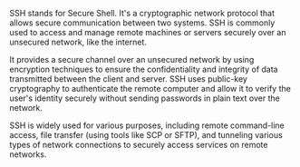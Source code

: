 SSH stands for Secure Shell. It's a cryptographic network protocol that allows secure communication between two systems. SSH is commonly used to access and manage remote machines or servers securely over an unsecured network, like the internet.

It provides a secure channel over an unsecured network by using encryption techniques to ensure the confidentiality and integrity of data transmitted between the client and server. SSH uses public-key cryptography to authenticate the remote computer and allow it to verify the user's identity securely without sending passwords in plain text over the network.

SSH is widely used for various purposes, including remote command-line access, file transfer (using tools like SCP or SFTP), and tunneling various types of network connections to securely access services on remote networks.
